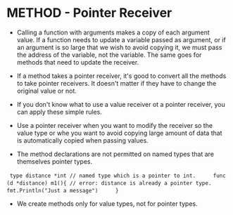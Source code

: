 # METHOD - Pointer Receiver

* Calling a function with arguments makes a copy of each argument value. If a function needs to update a variable passed as argument, or if an argument is so large that we wish to avoid copying it, we must pass the address of the variable, not the variable. The same goes for methods that need to update the receiver.

* If a method takes a pointer receiver, it's good to convert all the methods to take pointer receivers. It doesn't matter if they have to change the original value or not.

* If you don't know what to use a value receiver ot a pointer receiver, you can apply these simple rules.

* Use a pointer receiver when you want to modify the receiver so the value type or whe you want to avoid copying large amount of data that is automatically copied when passing values.

* The method declarations are not permitted on named types that are themselves pointer types.

` type distance *int // named type which is a pointer to int.`
`     func (d *distance) m1(){ // error: distance is already a pointer type.`
`        fmt.Println("Just a message")`
`     }`
* We create  methods only for value types, not for pointer types.